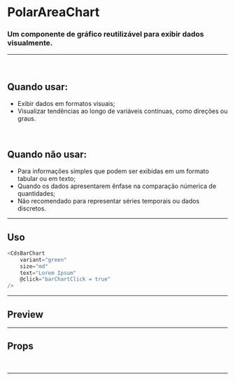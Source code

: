 # PolarAreaChart

### Um componente de gráfico reutilizável para exibir dados visualmente.
---
<br>

## Quando usar:
- Exibir dados em formatos visuais;
- Visualizar tendências ao longo de variáveis contínuas, como direções ou graus.

<br>

## Quando não usar:
- Para informações simples que podem ser exibidas em um formato tabular ou em texto;
- Quando os dados apresentarem ênfase na comparação númerica de quantidades;
- Não recomendado para representar séries temporais ou dados discretos.

---

## Uso

```js
<CdsBarChart
	variant="green"
	size="md"
	text="Lorem Ipsum"
	@click="barChartClick = true"
/>
```

---

## Preview

<PreviewBuilder
	:args
	:component="CdsPolarAreaChart"
/>

---

## Props

<APITable
	name="CdsBarChart"
	section="props"
/>
<br>

---

<script setup>
import { ref } from 'vue';
import CdsPolarAreaChart from '@/components/PolarAreaChart.vue';

const args = ref({
	labels: ['Janeiro','Fevereiro','Março', 'Abril', 'Maio'],
	variant: 'green',
	isVisiblePointNames: true,
	data: [
		{
			name: 'Ecocardiograma',
			datasets: [
				{
					label: 'Exames realizados',
					data: [120, 220, 180, 320, 150],
				},
			]
		},
	],
});
</script>

